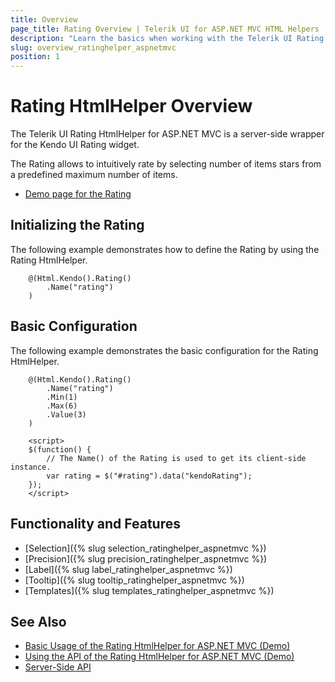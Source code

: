 ```yaml
---
title: Overview
page_title: Rating Overview | Telerik UI for ASP.NET MVC HTML Helpers
description: "Learn the basics when working with the Telerik UI Rating HtmlHelper for ASP.NET MVC."
slug: overview_ratinghelper_aspnetmvc
position: 1
---
```


# Rating HtmlHelper Overview

The Telerik UI Rating HtmlHelper for ASP.NET MVC is a server-side wrapper for the Kendo UI Rating widget.

The Rating allows to intuitively rate by selecting number of items stars from a predefined maximum number of items.

* [Demo page for the Rating](https://demos.telerik.com/aspnet-mvc/rating/index)

## Initializing the Rating

The following example demonstrates how to define the Rating by using the Rating HtmlHelper.

```Razor
    @(Html.Kendo().Rating()
        .Name("rating")
    )
```

## Basic Configuration

The following example demonstrates the basic configuration for the Rating HtmlHelper.

```Razor
    @(Html.Kendo().Rating()
        .Name("rating")
        .Min(1)
        .Max(6)
        .Value(3)
    )

    <script>
    $(function() {
        // The Name() of the Rating is used to get its client-side instance.
        var rating = $("#rating").data("kendoRating");
    });
    </script>
```

## Functionality and Features

* [Selection]({% slug selection_ratinghelper_aspnetmvc %})
* [Precision]({% slug precision_ratinghelper_aspnetmvc %})
* [Label]({% slug label_ratinghelper_aspnetmvc %})
* [Tooltip]({% slug tooltip_ratinghelper_aspnetmvc %})
* [Templates]({% slug templates_ratinghelper_aspnetmvc %})

## See Also

* [Basic Usage of the Rating HtmlHelper for ASP.NET MVC (Demo)](https://demos.telerik.com/aspnet-mvc/rating/index)
* [Using the API of the Rating HtmlHelper for ASP.NET MVC (Demo)](https://demos.telerik.com/aspnet-mvc/rating/api)
* [Server-Side API](http://docs.telerik.com/aspnet-mvc/api/Kendo.Mvc/Rating)
